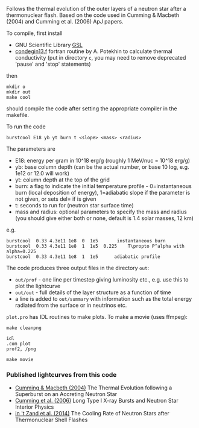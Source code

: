 Follows the thermal evolution of the outer layers of a neutron star after a thermonuclear flash. Based on the code used in Cumming & Macbeth (2004) and Cumming et al. (2006) ApJ papers.

To compile, first install

* GNU Scientific Library [GSL](http://www.gnu.org/software/gsl/) 
* [condegin13.f](http://www.ioffe.ru/astro/conduct/index.html) fortran routine by A. Potekhin to calculate thermal conductivity (put in directory `c`, you may need to remove deprecated 'pause' and 'stop' statements)

then

	mkdir o
	mkdir out
	make cool
	
should compile the code after setting the appropriate compiler in the makefile.

To run the code

	burstcool E18 yb yt burn t <slope> <mass> <radius>
	
The parameters are

* E18:	energy per gram in 10^18 erg/g   (roughly 1 MeV/nuc = 10^18 erg/g)
* yb:	base column depth (can be the actual number, or base 10 log, e.g. 1e12 or 12.0 will work)
* yt:	column depth at the top of the grid 
* burn:	a flag to indicate the initial temperature profile - 0=instantaneous burn (local deposition of energy), 1=adiabatic slope if the parameter <slope> is not given, or sets del=<slope> if <slope> is given
* t:	seconds to run for (neutron star surface time)
* mass and radius: optional parameters to specify the mass and radius (you should give either both or none, default is 1.4 solar masses, 12 km)

e.g.

	burstcool  0.33 4.3e11 1e8  0  1e5       instantaneous burn
	burstcool  0.33 4.3e11 1e8  1  1e5  0.225    T\propto P^alpha with alpha=0.225
	burstcool  0.33 4.3e11 1e8  1  1e5      adiabatic profile
	
The code produces three output files in the directory `out`:

* `out/prof` -  one line per timestep giving luminosity etc., e.g. use this to plot the lightcurve
* `out/out`  -  full details of the layer structure as a function of time
* a line is added to `out/summary` with information such as the total energy radiated from the surface or in neutrinos etc.

`plot.pro` has IDL routines to make plots. To make a movie (uses ffmpeg):

	make cleanpng
	
	idl
	.com plot
	prof2, /png
	
	make movie


### Published lightcurves from this code

* [Cumming & Macbeth (2004)](http://lanl.arxiv.org/astro-ph/0401317) The Thermal Evolution following a Superburst on an Accreting Neutron Star
* [Cumming et al. (2006)](http://lanl.arxiv.org/astro-ph/0508432) Long Type I X-ray Bursts and Neutron Star Interior Physics
* [in 't Zand et al. (2014)](http://lanl.arxiv.org/abs/1312.5234) The Cooling Rate of Neutron Stars after Thermonuclear Shell Flashes

